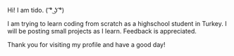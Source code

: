 Hi! I am tido. ( ͡° ͜ʖ ͡°)

I am trying to learn coding from scratch as a highschool student in Turkey.
I will be posting small projects as I learn.
Feedback is appreciated.

Thank you for visiting my profile and have a good day!
